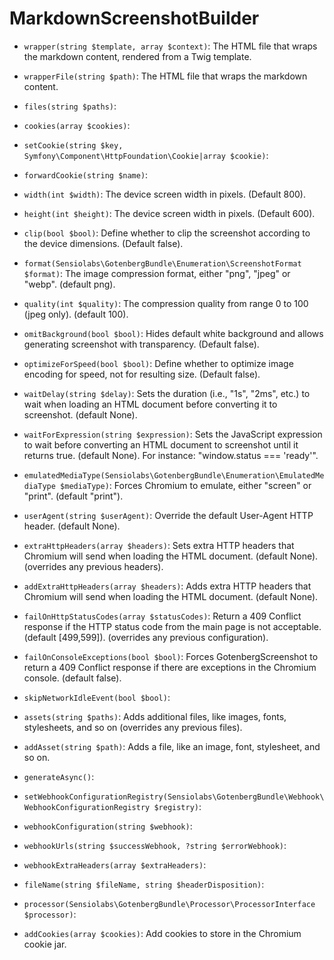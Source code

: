 # MarkdownScreenshotBuilder

* `wrapper(string $template, array $context)`:
The HTML file that wraps the markdown content, rendered from a Twig template.

* `wrapperFile(string $path)`:
The HTML file that wraps the markdown content.

* `files(string $paths)`:

* `cookies(array $cookies)`:

* `setCookie(string $key, Symfony\Component\HttpFoundation\Cookie|array $cookie)`:

* `forwardCookie(string $name)`:

* `width(int $width)`:
The device screen width in pixels. (Default 800).

* `height(int $height)`:
The device screen width in pixels. (Default 600).

* `clip(bool $bool)`:
Define whether to clip the screenshot according to the device dimensions. (Default false).

* `format(Sensiolabs\GotenbergBundle\Enumeration\ScreenshotFormat $format)`:
The image compression format, either "png", "jpeg" or "webp". (default png).

* `quality(int $quality)`:
The compression quality from range 0 to 100 (jpeg only). (default 100).

* `omitBackground(bool $bool)`:
Hides default white background and allows generating screenshot with
transparency. (Default false).

* `optimizeForSpeed(bool $bool)`:
Define whether to optimize image encoding for speed, not for resulting size. (Default false).

* `waitDelay(string $delay)`:
Sets the duration (i.e., "1s", "2ms", etc.) to wait when loading an HTML
document before converting it to screenshot. (default None).

* `waitForExpression(string $expression)`:
Sets the JavaScript expression to wait before converting an HTML
document to screenshot until it returns true. (default None).
For instance: "window.status === 'ready'".

* `emulatedMediaType(Sensiolabs\GotenbergBundle\Enumeration\EmulatedMediaType $mediaType)`:
Forces Chromium to emulate, either "screen" or "print". (default "print").

* `userAgent(string $userAgent)`:
Override the default User-Agent HTTP header. (default None).

* `extraHttpHeaders(array $headers)`:
Sets extra HTTP headers that Chromium will send when loading the HTML
document. (default None). (overrides any previous headers).

* `addExtraHttpHeaders(array $headers)`:
Adds extra HTTP headers that Chromium will send when loading the HTML
document. (default None).

* `failOnHttpStatusCodes(array $statusCodes)`:
Return a 409 Conflict response if the HTTP status code from
the main page is not acceptable. (default [499,599]). (overrides any previous configuration).

* `failOnConsoleExceptions(bool $bool)`:
Forces GotenbergScreenshot to return a 409 Conflict response if there are
exceptions in the Chromium console. (default false).

* `skipNetworkIdleEvent(bool $bool)`:

* `assets(string $paths)`:
Adds additional files, like images, fonts, stylesheets, and so on (overrides any previous files).

* `addAsset(string $path)`:
Adds a file, like an image, font, stylesheet, and so on.

* `generateAsync()`:

* `setWebhookConfigurationRegistry(Sensiolabs\GotenbergBundle\Webhook\WebhookConfigurationRegistry $registry)`:

* `webhookConfiguration(string $webhook)`:

* `webhookUrls(string $successWebhook, ?string $errorWebhook)`:

* `webhookExtraHeaders(array $extraHeaders)`:

* `fileName(string $fileName, string $headerDisposition)`:

* `processor(Sensiolabs\GotenbergBundle\Processor\ProcessorInterface $processor)`:

* `addCookies(array $cookies)`:
Add cookies to store in the Chromium cookie jar.

